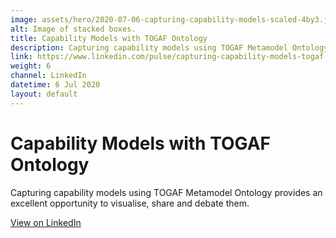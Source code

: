 ```yaml
---
image: assets/hero/2020-07-06-capturing-capability-models-scaled-4by3.jpg
alt: Image of stacked boxes.
title: Capability Models with TOGAF Ontology
description: Capturing capability models using TOGAF Metamodel Ontology provides an excellent opportunity to visualise, share and debate them.
link: https://www.linkedin.com/pulse/capturing-capability-models-togaf-metamodel-ontology-eugene-morozov
weight: 6
channel: LinkedIn
datetime: 6 Jul 2020
layout: default
---
```


# Capability Models with TOGAF Ontology

Capturing capability models using TOGAF Metamodel Ontology provides an excellent opportunity to visualise, share and debate them.

[View on LinkedIn](https://www.linkedin.com/pulse/capturing-capability-models-togaf-metamodel-ontology-eugene-morozov)
